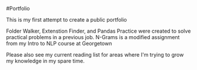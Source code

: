 #Portfolio

This is my first attempt to create a public portfolio

Folder Walker, Extenstion Finder, and Pandas Practice were created to solve practical problems in a previous job. N-Grams is a modified assignment from my Intro to NLP course at Georgetown


Please also see my current reading list for areas where I'm trying to grow my knowledge in my spare time.
